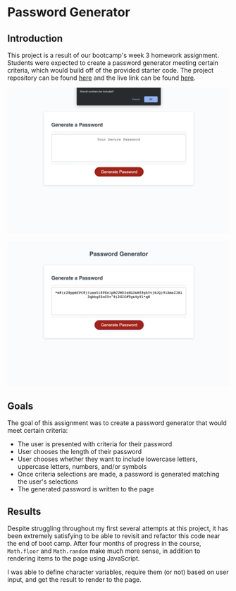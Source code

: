 # Password Generator

## Introduction
This project is a result of our bootcamp's week 3 homework assignment. Students were expected to create a password generator meeting certain criteria, which would build off of the provided starter code. The project repository can be found [here](https://github.com/graycodesnu/password_generator) and the live link can be found [here](https://graycodesnu.github.io/password_generator/).

![screenshot](./finalprompt.png)

![screenshot](./final.png)

## Goals 
The goal of this assignment was to create a password generator that would meet certain criteria:

+ The user is presented with criteria for their password 
+ User chooses the length of their password 
+ User chooses whether they want to include lowercase letters, uppercase letters, numbers, and/or symbols
+ Once criteria selections are made, a password is generated matching the user's selections
+ The generated password is written to the page

## Results 
Despite struggling throughout my first several attempts at this project, it has been extremely satisfying to be able to revisit and refactor this code near the end of boot camp. After four months of progress in the course, `Math.floor` and `Math.random` make much more sense, in addition to rendering items to the page using JavaScript. 

I was able to define character variables, require them (or not) based on user input, and get the result to render to the page. 